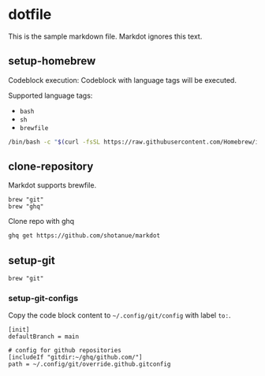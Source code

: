 # dotfile

This is the sample markdown file. Markdot ignores this text.

## setup-homebrew

Codeblock execution: Codeblock with language tags will be executed.

Supported language tags:

- `bash`
- `sh`
- `brewfile`

```bash
/bin/bash -c "$(curl -fsSL https://raw.githubusercontent.com/Homebrew/install/HEAD/install.sh)"
```

## clone-repository

Markdot supports brewfile.

```brewfile
brew "git"
brew "ghq"
```

Clone repo with ghq

```bash
ghq get https://github.com/shotanue/markdot
```

## setup-git

```brewfile --copy
brew "git"
```

### setup-git-configs

Copy the code block content to `~/.config/git/config` with label `to:`.

```gitconfig ::to=~/.config/git/config 
[init]
defaultBranch = main

# config for github repositories
[includeIf "gitdir:~/ghq/github.com/"]
path = ~/.config/git/override.github.gitconfig
```

